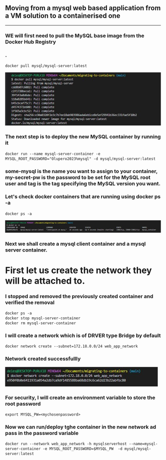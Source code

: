 ## Moving from a mysql web based application from a VM solution to a containerised one
---
### WE will first need to pull the MySQL base image from the Docker Hub Registry
### .

```
docker pull mysql/mysql-server:latest
```
![Install mysql](./images/install-mysql.JPG)

### The next step is to deploy the new MySQL container by running it
```
docker run --name mysql-server-container -e MYSQL_ROOT_PASSWORD="Olupero2023%mysql" -d mysql/mysql-server:latest
```
### some-mysql is the name you want to assign to your container, my-secret-pw is the password to be set for the MySQL root user and tag is the tag specifying the MySQL version you want.

### Let's check docker containers that are running using docker ps -a
```
docker ps -a
```
![mysql container](./images/mysql-container.JPG)

### Next we shall create a mysql client container and a mysql server container.
# First let us create the network they will be attached to.

### I stopped and removed the previously created container and verified the removal
```
docker ps -a
docker stop mysql-server-container
docker rm mysql-server-container
```

### I will create a network which is of  DRVER type Bridge  by default

```
docker network create --subnet=172.18.0.0/24 web_app_network
```

### Network created successfullly

![network created](./images/network-created.JPG)

### For security, I will create an environment variable to store the root password
```
export MYSQL_PW=<mychosenpassword>
```
### Now we can run/deploy tghe container in the new network ad pass in the password variable

```
docker run --network web_app_network -h mysqlserverhost --name=mysql-server-container -e MYSQL_ROOT_PASSWORD=$MYSQL_PW  -d mysql/mysql-server:latest
```

